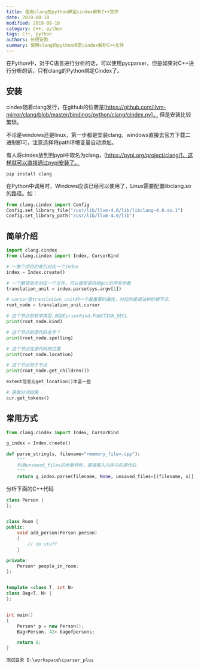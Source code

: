 ```yaml
---
title: 使用clang的python绑定cindex解析C++文件
date: 2019-08-10
modified: 2019-08-10
category: C++, python
tags: C++, python
authors: 长恨安歌
summary: 使用clang的python绑定cindex解析C++文件
---
```


在Python中，对于C语言进行分析的话，可以使用pycparser，但是如果对C++进行分析的话，只有clang的Python绑定Cindex了。

## 安装
cindex随着clang发行，在github的位置是[https://github.com/llvm-mirror/clang/blob/master/bindings/python/clang/cindex.py]，
但是安装比较繁琐。

不论是windows还是linux，第一步都是安装clang，windows直接去官方下载二进制即可，注意选择将path环境变量自动添加。

有人将cindex放到到pypi中取名为clang，[https://pypi.org/project/clang/]，这样就可以直接通过pypi安装了。

```shell
pip install clang
```

在Python中调用时，Windows应该已经可以使用了，Linux需要配置libclang.so的路径。如：
```Python
from clang.cindex import Config
Config.set_library_file("/usr/lib/llvm-4.0/lib/libclang-4.0.so.1")
Config.set_library_path("/usr/lib/llvm-4.0/lib")
```

## 简单介绍

```Python
import clang.cindex
from clang.cindex import Index, CursorKind

# 一整个项目的索引对应一个Index
index = Index.create()

# 一个翻译单元对应一个文件。可以接受提供给gcc的所有参数
translation_unit = index.parse(sys.argv[1])

# cursor是translation_unit的一个最重要的属性，对应的是语法树的根节点。
root_node = translation_unit.cursor

# 这个节点的枚举类型,例如CursorKind.FUNCTION_DECL
print(root_node.kind)

# 这个节点的源代码名字？
print(root_node.spelling)

# 这个节点在源代码的位置
print(root_node.location)

# 这个节点的子节点
print(root_node.get_children())

extent信息比get_location()丰富一些

# 获取分词结果
cur.get_tokens()
```

## 常用方式

```Python
from clang.cindex import Index, CursorKind

g_index = Index.create()

def parse_string(s, filename="<memory_file>.cpp"):
    """
    利用unsaved_files的参数特性，直接载入内存中的源代码
    """
    return g_index.parse(filename, None, unsaved_files=[(filename, s)]).cursor


```

分析下面的C++代码
``` C++
class Person {
};


class Room {
public:
    void add_person(Person person)
    {
        // do stuff
    }

private:
    Person* people_in_room;
};


template <class T, int N>
class Bag<T, N> {
};


int main()
{
    Person* p = new Person();
    Bag<Person, 42> bagofpersons;

    return 0;
}
```



    测试目录 D:\workspace\cparser_plus